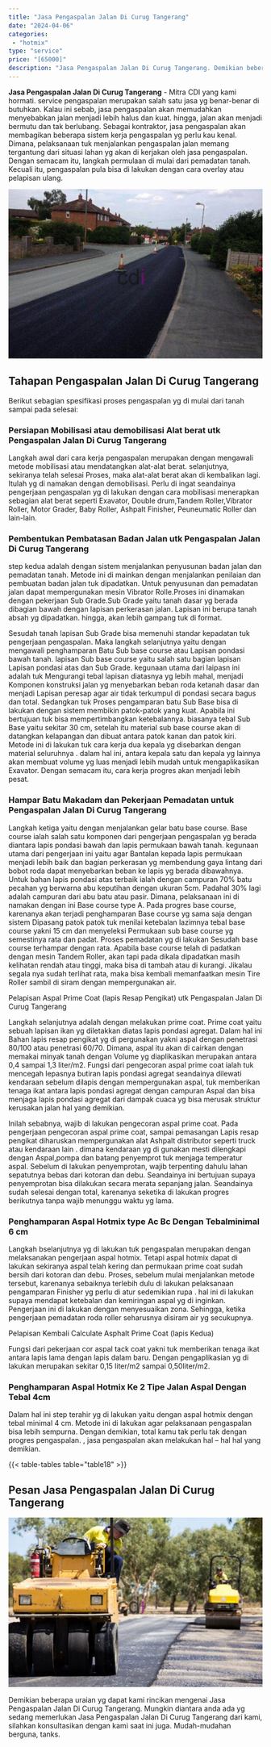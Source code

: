 ```yaml
---
title: "Jasa Pengaspalan Jalan Di Curug Tangerang"
date: "2024-04-06"
categories:
 - "hotmix"
type: "service"
price: "[65000]"
description: "Jasa Pengaspalan Jalan Di Curug Tangerang. Demikian beberapa uraian yg dapat kami rincikan mengenai Jasa Pengaspalan Jalan Di Curug Tangerang. Mungkin dianta..."
---
```


**Jasa Pengaspalan Jalan Di Curug Tangerang** - Mitra CDI yang kami hormati. service pengaspalan merupakan salah satu jasa yg benar-benar di butuhkan. Kalau ini sebab, jasa pengaspalan akan memudahkan menyebabkan jalan menjadi lebih halus dan kuat. hingga, jalan akan menjadi bermutu dan tak berlubang. Sebagai kontraktor, jasa pengaspalan akan membagikan beberapa sistem kerja pengaspalan yg perlu kau kenal. Dimana, pelaksanaan tuk menjalankan pengaspalan jalan memang tergantung dari situasi lahan yg akan di kerjakan oleh jasa pengaspalan. Dengan semacam itu, langkah permulaan di mulai dari pemadatan tanah. Kecuali itu, pengaspalan pula bisa di lakukan dengan cara overlay atau pelapisan ulang.

![Jasa Pengaspalan Jalan Di Curug Tangerang](/images/hotmix/jasa-hotmix-aspal-31.jpg)

## Tahapan Pengaspalan Jalan Di Curug Tangerang

Berikut sebagian spesifikasi proses pengaspalan yg di mulai dari tanah sampai pada selesai:

### Persiapan Mobilisasi atau demobilisasi Alat berat utk Pengaspalan Jalan Di Curug Tangerang

Langkah awal dari cara kerja pengaspalan merupakan dengan mengawali metode mobilisasi atau mendatangkan alat-alat berat. selanjutnya, sekiranya telah selesai Proses, maka alat-alat berat akan di kembalikan lagi. Itulah yg di namakan dengan demobilisasi. Perlu di ingat seandainya pengerjaan pengaspalan yg di lakukan dengan cara mobilisasi menerapkan sebagian alat berat seperti Exavator, Double drum,Tandem Roller,Vibrator Roller, Motor Grader, Baby Roller, Ashpalt Finisher, Peuneumatic Roller dan lain-lain.

### Pembentukan Pembatasan Badan Jalan utk Pengaspalan Jalan Di Curug Tangerang

step kedua adalah dengan sistem menjalankan penyusunan badan jalan dan pemadatan tanah. Metode ini di mainkan dengan menjalankan penilaian dan pembuatan badan jalan tuk dipadatkan. Untuk penyusunan dan pemadatan jalan dapat mempergunakan mesin Vibrator Rolle.Proses ini dinamakan dengan pekerjaan Sub Grade.Sub Grade yaitu tanah dasar yg berada dibagian bawah dengan lapisan perkerasan jalan. Lapisan ini berupa tanah absah yg dipadatkan. hingga, akan lebih gampang tuk di format.

Sesudah tanah lapisan Sub Grade bisa memenuhi standar kepadatan tuk pengerjaan pengaspalan. Maka langkah selanjutnya yaitu dengan mengawali penghamparan Batu Sub base course atau Lapisan pondasi bawah tanah. lapisan Sub base course yaitu salah satu bagian lapisan Lapisan pondasi atas dan Sub Grade. kegunaan utama dari laipasn ini adalah tuk Mengurangi tebal lapisan diatasnya yg lebih mahal, menjadi Komponen konstruksi jalan yg menyebarkan beban roda ketanah dasar dan menjadi Lapisan peresap agar air tidak terkumpul di pondasi secara bagus dan total. Sedangkan tuk Proses pengamparan batu Sub Base bisa di lakukan dengan sistem membikin patok-patok yang kuat. Apabila ini bertujuan tuk bisa mempertimbangkan ketebalannya. biasanya tebal Sub Base yaitu sekitar 30 cm, setelah itu material sub base course akan di datangkan kelapangan dan dibuat antara patok kanan dan patok kiri. Metode ini di lakukan tuk cara kerja dua kepala yg disebarkan dengan material seluruhnya . dalam hal ini, antara kepala satu dan kepala yg lainnya akan membuat volume yg luas menjadi lebih mudah untuk mengaplikasikan Exavator. Dengan semacam itu, cara kerja progres akan menjadi lebih pesat.

### Hampar Batu Makadam dan Pekerjaan Pemadatan untuk Pengaspalan Jalan Di Curug Tangerang

Langkah ketiga yaitu dengan menjalankan gelar batu base course. Base course ialah salah satu komponen dari pengerjaan pengaspalan yg berada diantara lapis pondasi bawah dan lapis permukaan bawah tanah. kegunaan utama dari pengerjaan ini yaitu agar Bantalan kepada lapis permukaan menjadi lebih baik dan bagian perkerasan yg membendung gaya lintang dari bobot roda dapat menyebarkan beban ke lapis yg berada dibawahnya. Untuk bahan lapis pondasi atas terbaik ialah dengan campuran 70% batu pecahan yg berwarna abu keputihan dengan ukuran 5cm. Padahal 30% lagi adalah campuran dari abu batu atau pasir. Dimana, pelaksanaan ini di namakan dengan ini Base course type A. Pada progres base course, karenanya akan terjadi penghamparan Base course yg sama saja dengan sistem Dipasang patok patok tuk menilai ketebalan lazimnya tebal base course yakni 15 cm dan menyeleksi Permukaan sub base course yg semestinya rata dan padat. Proses pemadatan yg di lakukan Sesudah base course terhampar dengan rata. Apabila base course telah di padatkan dengan mesin Tandem Roller, akan tapi pada dikala dipadatkan masih kelihatan rendah atau tinggi, maka bisa di tambah atau di kurangi. Jikalau segala nya sudah terlihat rata, maka bisa kembali memanfaatkan mesin Tire Roller sambil di siram dengan mempergunakan air.

Pelapisan Aspal Prime Coat (lapis Resap Pengikat) utk Pengaspalan Jalan Di Curug Tangerang

Langkah selanjutnya adalah dengan melakukan prime coat. Prime coat yaitu sebuah lapisan ikan yg diletakkan diatas lapis pondasi agregat. Dalam hal ini Bahan lapis resap pengikat yg di pergunakan yakni aspal dengan penetrasi 80/100 atau penetrasi 60/70. Dimana, aspal itu akan di cairkan dengan memakai minyak tanah dengan Volume yg diaplikasikan merupakan antara 0,4 sampai 1,3 liter/m2. Fungsi dari pengecoran aspal prime coat ialah tuk mencegah lepasnya butiran lapis pondasi agregat seandainya dilewati kendaraan sebelum dilapis dengan mempergunakan aspal, tuk memberikan tenaga ikat antara lapis pondasi agregat dengan campuran Aspal dan bisa menjaga lapis pondasi agregat dari dampak cuaca yg bisa merusak struktur kerusakan jalan hal yang demikian.

Inilah sebabnya, wajib di lakukan pengecoran aspal prime coat. Pada pengerjaan pengecoran aspal prime coat, sampai pemasangan Lapis resap pengikat diharuskan mempergunakan alat Ashpalt distributor seperti truck atau kendaraan lain . dimana kendaraan yg di gunakan mesti dilengkapi dengan Aspal,pompa dan batang penyemprot tuk menjaga temperatur aspal. Sebelum di lakukan penyemprotan, wajib terpenting dahulu lahan sepatutnya bebas dari kotoran dan debu. Seandainya ini bertujuan supaya penyemprotan bisa dilakukan secara merata sepanjang jalan. Seandainya sudah selesai dengan total, karenanya seketika di lakukan progres berikutnya tanpa wajib menunggu waktu yg lama.

### Penghamparan Aspal Hotmix type Ac Bc Dengan Tebalminimal 6 cm

Langkah bselanjutnya yg di lakukan tuk pengaspalan merupakan dengan melaksanakan pengerjaan aspal hotmix. Tetapi aspal hotmix dapat di lakukan sekiranya aspal telah kering dan permukaan prime coat sudah bersih dari kotoran dan debu. Proses, sebelum mulai menjalankan metode tersebut, karenanya sebaiknya terlebih dulu di lakukan pelaksanaan pengamparan Finisher yg perlu di atur sedemikian rupa . hal ini di lakukan supaya mendapat ketebalan dan kemiringan aspal yg di inginkan. Pengerjaan ini di lakukan dengan menyesuaikan zona. Sehingga, ketika pengerjaan pemadatan roda roller seharusnya disiram air yg secukupnya.

Pelapisan Kembali Calculate Asphalt Prime Coat (lapis Kedua)

Fungsi dari pekerjaan cor aspal tack coat yakni tuk memberikan tenaga ikat antara lapis lama dengan lapis dalam baru. Dengan pengaplikasian yg di lakukan merupakan sekitar 0,15 liter/m2 sampai 0,50liter/m2.

### Penghamparan Aspal Hotmix Ke 2 Tipe Jalan Aspal Dengan Tebal 4cm

Dalam hal ini step terahir yg di lakukan yaitu dengan aspal hotmix dengan tebal minimal 4 cm. Metode ini di lakukan agar pelaksanaan pengaspalan bisa lebih sempurna. Dengan demikian, total kamu tak perlu tak dengan progres pengaspalan. , jasa pengaspalan akan melakukan hal – hal hal yang demikian.

{{< table-tables table="table18" >}}

## Pesan Jasa Pengaspalan Jalan Di Curug Tangerang

![Jasa Pengaspalan Jalan Di Curug Tangerang](/images/hotmix/jasa-hotmix-aspal-22.jpg)

Demikian beberapa uraian yg dapat kami rincikan mengenai Jasa Pengaspalan Jalan Di Curug Tangerang. Mungkin diantara anda ada yg sedang memerlukan Jasa Pengaspalan Jalan Di Curug Tangerang dari kami, silahkan konsultasikan dengan kami saat ini juga. Mudah-mudahan berguna, tanks.
